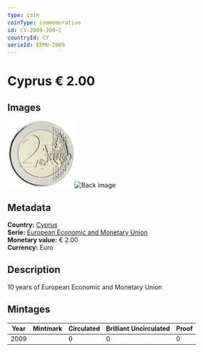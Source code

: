 ```yaml
---
type: coin
coinType: commemorative
id: CY-2009-200-C
countryId: CY
serieId: EEMU-2009
---
```


# Cyprus € 2.00

## Images

<img src="../../Images/common-2007-200.png" height="150" alt="Front image"><img src="Images/CY-2009-200-000.png" height="150" alt="Back image">

## Metadata

**Country:** [Cyprus](../../Countries/Cyprus/index.md)\
**Serie:** [European Economic and Monetary Union](index.md)\
**Monetary value:** € 2.00\
**Currency:** Euro

## Description
10 years of European Economic and Monetary Union

## Mintages

| Year | Mintmark | Circulated | Brilliant Uncirculated | Proof |
| ---- | -------- | ---------- | ---------------------- | ----- |
| 2009 |  | 0| 0 | 0 |
